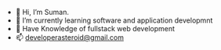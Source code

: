 - 👋 Hi, I’m Suman.
- 🌱 I’m currently learning software and application developmnt
- 📘 Have Knowledge of fullstack web development
- 📫 developerasteroid@gmail.com

<!---
developerasteroid/developerasteroid is a ✨ special ✨ repository because its `README.md` (this file) appears on your GitHub profile.
You can click the Preview link to take a look at your changes.
--->
